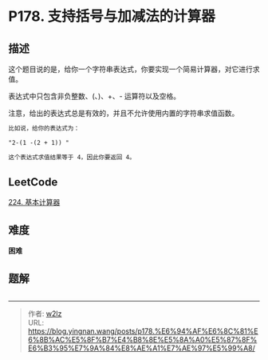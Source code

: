 # P178. 支持括号与加减法的计算器


<!--more-->

## 描述

这个题目说的是，给你一个字符串表达式，你要实现一个简易计算器，对它进行求值。

表达式中只包含非负整数、(、)、+、- 运算符以及空格。

注意，给出的表达式总是有效的，并且不允许使用内置的字符串求值函数。

```markdown
比如说，给你的表达式为：

"2-(1 -(2 + 1)) "

这个表达式求值结果等于 4，因此你要返回 4。
```

## LeetCode

[224. 基本计算器](https://leetcode.cn/problems/basic-calculator/description/)

## 难度

**困难**

## 题解

```java

```


---

> 作者: [w2lz](https://github.com/w2lz)  
> URL: https://blog.yingnan.wang/posts/p178.%E6%94%AF%E6%8C%81%E6%8B%AC%E5%8F%B7%E4%B8%8E%E5%8A%A0%E5%87%8F%E6%B3%95%E7%9A%84%E8%AE%A1%E7%AE%97%E5%99%A8/  

